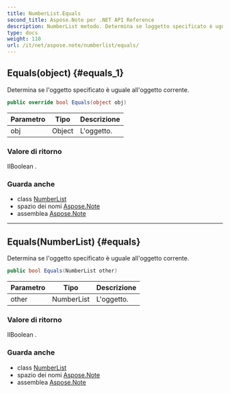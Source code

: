 ```yaml
---
title: NumberList.Equals
second_title: Aspose.Note per .NET API Reference
description: NumberList metodo. Determina se loggetto specificato è uguale alloggetto corrente.
type: docs
weight: 110
url: /it/net/aspose.note/numberlist/equals/
---
```

## Equals(object) {#equals_1}

Determina se l'oggetto specificato è uguale all'oggetto corrente.

```csharp
public override bool Equals(object obj)
```

| Parametro | Tipo | Descrizione |
| --- | --- | --- |
| obj | Object | L'oggetto. |

### Valore di ritorno

IlBoolean .

### Guarda anche

* class [NumberList](../)
* spazio dei nomi [Aspose.Note](../../numberlist/)
* assemblea [Aspose.Note](../../../)

---

## Equals(NumberList) {#equals}

Determina se l'oggetto specificato è uguale all'oggetto corrente.

```csharp
public bool Equals(NumberList other)
```

| Parametro | Tipo | Descrizione |
| --- | --- | --- |
| other | NumberList | L'oggetto. |

### Valore di ritorno

IlBoolean .

### Guarda anche

* class [NumberList](../)
* spazio dei nomi [Aspose.Note](../../numberlist/)
* assemblea [Aspose.Note](../../../)


